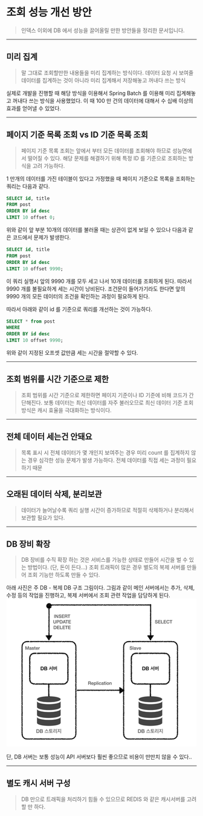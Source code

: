 # 조회 성능 개선 방안
> 인덱스 이외에 DB 에서 성능을 끌어올릴 만한 방안들을 정리한 문서입니다.

---
## 미리 집계
> 말 그대로 조회할만한 내용들을 미리 집계하는 방식이다.
> 데이터 요청 시 보여줄 데이터를 집계하는 것이 아니라 미리 집계해서 저장해놓고 꺼내다 쓰는 방식

실제로 개발을 진행할 때 해당 방식을 이용해서 Spring Batch 를 이용해 미리 집계해놓고 꺼내다 쓰는 방식을 사용했었다.
이 때 100 만 건의 데이터에 대해서 수 십배 이상의 효과를 얻어낼 수 있었다.

---
## 페이지 기준 목록 조회 vs ID 기준 목록 조회
> 페이지 기준 목록 조회는 앞에서 부터 모든 데이터를 조회해야 하므로 성능면에서 떨어질 수 있다.
> 해당 문제를 해결하기 위해 특정 ID 를 기준으로 조회하는 방식을 고려 가능하다.

1 만개의 데이터를 가진 테이블이 있다고 가정했을 때 페이지 기준으로 목록을 조회하는 쿼리는 다음과 같다.
```SQL
SELECT id, title
FROM post
ORDER BY id desc
LIMIT 10 offset 0;
```
위와 같이 앞 부분 10개의 데이터를 불러올 때는 상관이 없게 보일 수 있으나 다음과 같은 코드에서 문제가 발생한다.
```SQL
SELECT id, title
FROM post
ORDER BY id desc
LIMIT 10 offset 9990;
```
이 쿼리 실행시 앞의 9990 개를 모두 세고 나서 10개 데이터를 조회하게 된다. 따라서 9990 개를 불필요하게 세는 시간이 낭비된다.
조건문이 들어가기라도 한다면 앞의 9990 개의 모든 데이터의 조건을 확인하는 과정이 필요하게 된다.

따라서 아래와 같이 id 를 기준으로 쿼리를 개선하는 것이 가능하다.

```SQL
SELECT * from post
WHERE
ORDER BY id desc
LIMIT 10 offset 9990;
```
위와 같이 지정된 오프셋 값만큼 세는 시간을 절약할 수 있다.

---
## 조회 범위를 시간 기준으로 제한
> 조회 범위를 시간 기준으로 제한하면 페이지 기준이나 ID 기준에 비해 코드가 간단해진다.
> 보통 데이터는 최신 데이터를 자주 불러오므로 최신 데이터 기준 조회 방식은 캐시 효율을 극대화하는 방식이다.
---
## 전체 데이터 세는건 안돼요
> 목록 표시 시 전체 데이터가 몇 개인지 보여주는 경우 미리 count 를 집계하지 않는 경우 심각한 성능 문제가 발생 가능하다.
> 전체 데이터를 직접 세는 과정이 필요하기 때문
---

## 오래된 데이터 삭제, 분리보관
> 데이터가 늘어날수록 쿼리 실행 시간이 증가하므로 적절히 삭제하거나 분리해서 보관할 필요가 있다.

---
## DB 장비 확장
> DB 장비를 수직 확장 하는 것은 서비스를 가능한 상태로 만들어 시간을 벌 수 있는 방법이다. (단, 돈이 든다...)
> 조회 트래픽이 많은 경우 별도의 복제 서버를 만들어 조회 기능만 하도록 만들 수 있다.

아래 사진은 주 DB - 복제 DB 구조 그림이다. 그림과 같이 메인 서버에서는 추가, 삭제, 수정 등의 작업을 진행하고,
복제 서버에서 조회 관련 작업을 담당하게 된다.
![img.png](img/marster_slave_db.png)

단, DB 서버는 보통 성능이 API 서버보다 훨씬 좋으므로 비용이 만만치 않을 수 있다..

---
## 별도 캐시 서버 구성
> DB 만으로 트래픽을 처리하기 힘들 수 있으므로 REDIS 와 같은 캐시서버를 고려할 만 하다.
